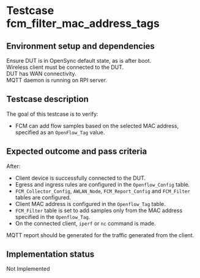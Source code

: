 # Testcase fcm_filter_mac_address_tags

## Environment setup and dependencies

Ensure DUT is in OpenSync default state, as is after boot.\
Wireless client must be connected to the DUT.\
DUT has WAN connectivity.\
MQTT daemon is running on RPI server.

## Testcase description

The goal of this testcase is to verify:

- FCM can add flow samples based on the selected MAC address, specified as an
  `OpenFlow_Tag` value.

## Expected outcome and pass criteria

After:

- Client device is successfully connected to the DUT.
- Egress and ingress rules are configured in the `Openflow_Config` table.
- `FCM_Collector_Config`, `AWLAN_Node`, `FCM_Report_Config` and `FCM_Filter`
  tables are configured.
- Client MAC address is configured in the `Openflow_Tag` table.
- `FCM_Filter` table is set to add samples only from the MAC address specified
  in the `Openflow_Tag`.
- On the connected client, `iperf` or `nc` command is made.

MQTT report should be generated for the traffic generated from the client.

## Implementation status

Not Implemented
